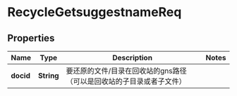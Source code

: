 # RecycleGetsuggestnameReq

## Properties
Name | Type | Description | Notes
------------ | ------------- | ------------- | -------------
**docid** | **String** | 要还原的文件/目录在回收站的gns路径（可以是回收站的子目录或者子文件） | 
